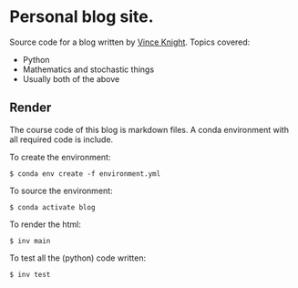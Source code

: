 # Personal blog site.

Source code for a blog written by [Vince Knight](@drvinceknight). Topics
covered:

- Python
- Mathematics and stochastic things
- Usually both of the above

## Render

The course code of this blog is markdown files. A conda environment with all
required code is include.

To create the environment:

```
$ conda env create -f environment.yml
```

To source the environment:

```
$ conda activate blog
```

To render the html:

```
$ inv main
```

To test all the (python) code written:

```
$ inv test
```
